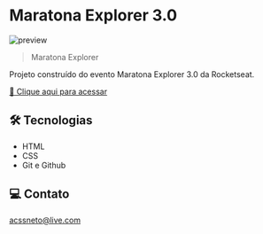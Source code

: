 # Maratona Explorer 3.0

![preview](./.git/preview.png)

> Maratona Explorer

Projeto construído do evento Maratona Explorer 3.0 da Rocketseat.

[🔗 Clique aqui para acessar](https://acssneto.github.io/MaratonaExplorer3.0/)


## 🛠 Tecnologias

- HTML
- CSS
- Git e Github

## 💻 Contato

acssneto@live.com